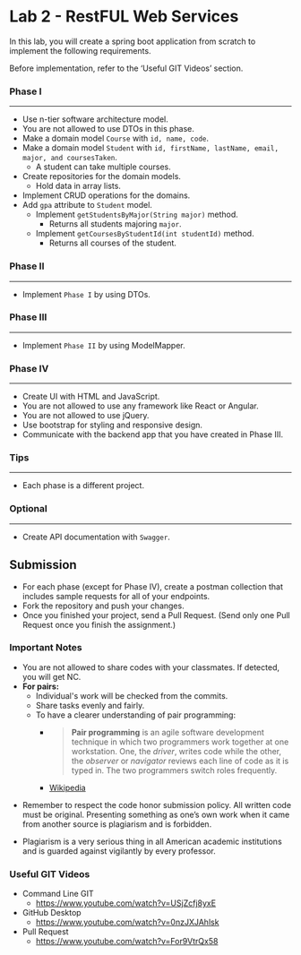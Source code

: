
# Lab 2 - RestFUL Web Services

In this lab, you will create a spring boot application from scratch to implement the following requirements.

Before implementation, refer to the ‘Useful GIT Videos’ section.

###  Phase I
---
* Use n-tier software architecture model.
* You are not allowed to use DTOs in this phase.
* Make a domain model `Course` with  `id, name, code`.
* Make a domain model `Student` with `id, firstName, lastName, email, major, and coursesTaken`.
    * A student can take multiple courses.
* Create repositories for the domain models. 
	* Hold data in array lists.
* Implement CRUD operations for the domains.
* Add `gpa` attribute to `Student` model.
	* Implement `getStudentsByMajor(String major)` method.
		* Returns all students majoring `major`.
	* Implement `getCoursesByStudentId(int studentId)` method.
		* Returns all courses of the student.

### Phase II
---
* Implement `Phase I` by using DTOs.


### Phase III
---
* Implement `Phase II` by using ModelMapper.

### Phase IV
---
*  Create UI with HTML and JavaScript.
*  You are not allowed to use any framework like React or Angular.
*  You are not allowed to use jQuery.
*  Use bootstrap for styling and responsive design.
* Communicate with the backend app that you have created in Phase III.

### Tips
---
* Each phase is a different project. 

### Optional
---
* Create API documentation with `Swagger`.

## Submission

* For each phase (except for Phase IV), create a postman collection that includes sample requests for all of your endpoints.
* Fork the repository and push your changes.
* Once you finished your project, send a Pull Request. (Send only one Pull Request once you finish the assignment.)

### Important Notes

 * You are not allowed to share codes with your classmates. If detected, you will get NC.
 * **For pairs:**
	 * Individual's work will be checked from the commits.
	 *  Share tasks evenly and fairly.
	 *  To have a clearer understanding of pair programming:
		 *  > **Pair programming** is an agile software development technique in which two programmers work together at one workstation. One, the _driver_, writes code while the other, the _observer_ or _navigator_ reviews each line of code as it is typed in. The two programmers switch roles frequently. 
		 * [Wikipedia](https://en.wikipedia.org/wiki/Pair_programming#:~:text=Pair%20programming%20is%20an%20agile,two%20programmers%20switch%20roles%20frequently.)

-   Remember to respect the code honor submission policy. All written code must be original. Presenting something as one’s own work when it came from another source is plagiarism and is forbidden.
    
-   Plagiarism is a very serious thing in all American academic institutions and is guarded against vigilantly by every professor.

### Useful GIT Videos
* Command Line GIT
	* https://www.youtube.com/watch?v=USjZcfj8yxE
* GitHub Desktop
	* https://www.youtube.com/watch?v=0nzJXJAhlsk
* Pull Request
	* https://www.youtube.com/watch?v=For9VtrQx58

